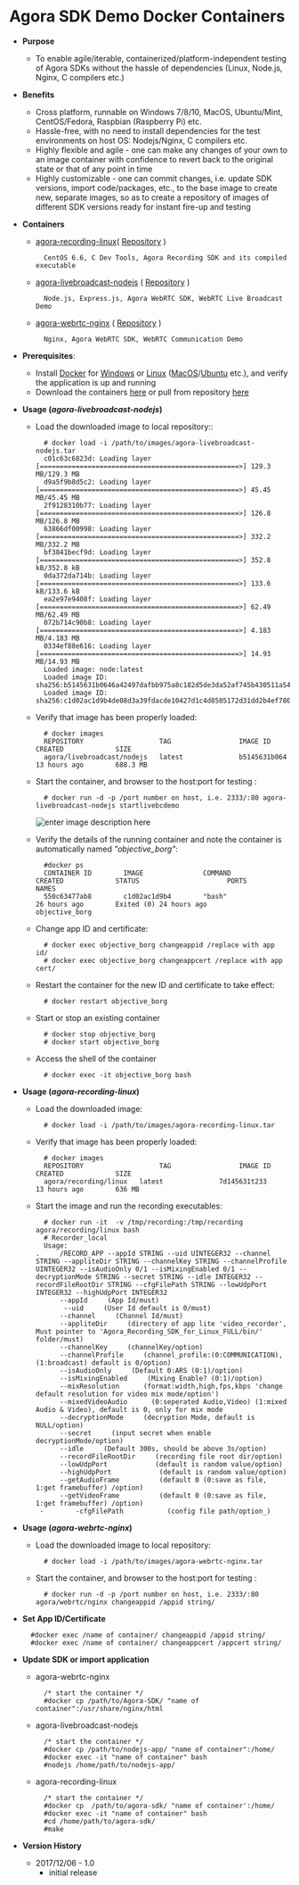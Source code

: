 # Agora SDK Demo Docker Containers

- **Purpose**
	* To enable agile/iterable, containerized/platform-independent testing of Agora SDKs without the hassle of dependencies (Linux, Node.js, Nginx, C compilers etc.) 

- **Benefits**
	* Cross platform, runnable on Windows 7/8/10, MacOS, Ubuntu/Mint, CentOS/Fedora, Raspbian (Raspberry Pi) etc.
	* Hassle-free, with no need to install dependencies for the test environments on host OS: Nodejs/Nginx, C compilers etc.
	* Highly flexible and agile - one can make any changes of your own to an image container with confidence to revert back to the original state or that of any point in time
	* Highly customizable - one can commit changes, i.e. update SDK versions,  import code/packages, etc., to the base image to create new, separate images, so as to create a repository of images of different SDK versions ready for instant fire-up and testing


- **Containers**
	* [agora-recording-linux](https://pan.baidu.com/s/1c15m4Oo)( [Repository](https://hub.docker.com/r/dukedhx/agora-recording-linux/) )
	
			CentOS 6.6, C Dev Tools, Agora Recording SDK and its compiled executable
		 
	* [agora-livebroadcast-nodejs](https://pan.baidu.com/s/1o7DF31C) ( [Repository](https://hub.docker.com/r/dukedhx/agora-livebroadcast-nodejs/) )
	
			Node.js, Express.js, Agora WebRTC SDK, WebRTC Live Broadcast Demo
			
	* [agora-webrtc-nginx](https://pan.baidu.com/s/1hss3nrI) ( [Repository](https://hub.docker.com/r/dukedhx/agora-webrtc-nginx/) )
	
			Nginx, Agora WebRTC SDK, WebRTC Communication Demo

- **Prerequisites**:
	* Install [Docker](https://www.htpcbeginner.com/what-is-docker-docker-vs-virtualbox/) for [Windows](https://docs.docker.com/docker-for-windows/#shared-drives-on-demand) or [Linux](https://www.howtoforge.com/tutorial/docker-installation-and-usage-on-ubuntu-16.04/) ([MacOS](https://docs.docker.com/docker-for-mac/install/#install-and-run-docker-for-mac)/[Ubuntu](https://www.howtoforge.com/tutorial/docker-installation-and-usage-on-ubuntu-16.04/) etc.), and verify the application is up and running
	* Download the containers [here](https://pan.baidu.com/s/1slbVOYT) or pull from repository [here](https://hub.docker.com/r/dukedhx)



- **Usage (*agora-livebroadcast-nodejs*)**
	* Load the downloaded image to local repository::

			# docker load -i /path/to/images/agora-livebroadcast-nodejs.tar 
			c01c63c6823d: Loading layer [==================================================>] 129.3 MB/129.3 MB
			d9a5f9b8d5c2: Loading layer [==================================================>] 45.45 MB/45.45 MB
			2f9128310b77: Loading layer [==================================================>] 126.8 MB/126.8 MB
			63866df00998: Loading layer [==================================================>] 332.2 MB/332.2 MB
			bf3841becf9d: Loading layer [==================================================>] 352.8 kB/352.8 kB
			0da372da714b: Loading layer [==================================================>] 133.6 kB/133.6 kB
			ea2e97e9408f: Loading layer [==================================================>] 62.49 MB/62.49 MB
			072b714c90b8: Loading layer [==================================================>] 4.183 MB/4.183 MB
			0334ef88e616: Loading layer [==================================================>] 14.93 MB/14.93 MB
			Loaded image: node:latest
			Loaded image ID: sha256:b5145631b0646a42497dafbb975a8c182d5de3da52af745b430511a54c53f835
			Loaded image ID: sha256:c1d02ac1d9b4de08d3a39fdacde10427d1c4d8505172d31dd2b4ef78048559f8
	* Verify that image has been properly loaded:

			# docker images
			REPOSITORY                   TAG                 IMAGE ID            CREATED             SIZE
			agora/livebroadcast/nodejs   latest              b5145631b064        13 hours ago        688.3 MB
	* Start the container, and browser to the host:port for testing :

			# docker run -d -p /port number on host, i.e. 2333/:80 agora-livebroadcast-nodejs startlivebcdemo
		![enter image description here](http://i67.tinypic.com/2952req.png)
	* Verify the details of the running container and note the container is automatically named *"objective_borg"*:

			#docker ps
			CONTAINER ID        IMAGE               COMMAND                  CREATED             STATUS                      PORTS               NAMES
			550c63477ab8        c1d02ac1d9b4        "bash"                   26 hours ago        Exited (0) 24 hours ago                         objective_borg
	* Change app ID and certificate:

			# docker exec objective_borg changeappid /replace with app id/
			# docker exec objective_borg changeappcert /replace with app cert/
	* Restart the container for the new ID and certificate to take effect:

			# docker restart objective_borg
	* Start or stop an existing container

			# docker stop objective_borg
			# docker start objective_borg
	* Access the shell of the container

			# docker exec -it objective_borg bash

- **Usage (*agora-recording-linux*)**
	* Load the downloaded image:

			# docker load -i /path/to/images/agora-recording-linux.tar 
	* Verify that image has been properly loaded:

			# docker images
			REPOSITORY                   TAG                 IMAGE ID            CREATED             SIZE
			agora/recording/linux   latest              7d145631t233        13 hours ago        636 MB
	* Start the image and run the recording executables:

			# docker run -it  -v /tmp/recording:/tmp/recording agora/recording/linux bash
			# Recorder_local 
			Usage: 
	      .		/RECORD_APP --appId STRING --uid UINTEGER32 --channel STRING --appliteDir STRING --channelKey STRING --channelProfile UINTEGER32 --isAudioOnly 0/1 --isMixingEnabled 0/1 --decryptionMode STRING --secret STRING --idle INTEGER32 --recordFileRootDir STRING --cfgFilePath STRING --lowUdpPort INTEGER32 --highUdpPort INTEGER32
           		--appId     (App Id/must) 
          		 --uid     (User Id default is 0/must)  
           		--channel     (Channel Id/must) 
           		--appliteDir     (directory of app lite 'video_recorder', Must pointer to 'Agora_Recording_SDK_for_Linux_FULL/bin/' folder/must) 
           		--channelKey     (channelKey/option) 
           		--channelProfile     (channel_profile:(0:COMMUNICATION),(1:broadcast) default is 0/option) 
           		--isAudioOnly     (Default 0:ARS (0:1)/option) 
           		--isMixingEnabled     (Mixing Enable? (0:1)/option) 
           		--mixResolution      (format:width,high,fps,kbps 'change default resolution for video mix mode/option') 
           		--mixedVideoAudio      (0:seperated Audio,Video) (1:mixed Audio & Video), default is 0, only for mix mode  
           		--decryptionMode     (decryption Mode, default is NULL/option) 
           		--secret     (input secret when enable decryptionMode/option) 
           		--idle     (Default 300s, should be above 3s/option) 
           		--recordFileRootDir     (recording file root dir/option) 
           		--lowUdpPort            (default is random value/option) 
           		--highUdpPort            (default is random value/option) 
           		--getAudioFrame          (default 0 (0:save as file, 1:get framebuffer) /option) 
           		--getVideoFrame          (default 0 (0:save as file, 1:get framebuffer) /option)
           -		-cfgFilePath           (config file path/option_)

- **Usage (*agora-webrtc-nginx*)**
	* Load the downloaded image to local repository:

			# docker load -i /path/to/images/agora-webrtc-nginx.tar
	* Start the container, and browser to the host:port for testing :

			# docker run -d -p /port number on host, i.e. 2333/:80 agora/webrtc/nginx changeappid /appid string/

- **Set App ID/Certificate**
	
		#docker exec /name of container/ changeappid /appid string/
		#docker exec /name of container/ changeappcert /appcert string/

- **Update SDK or import application**
	* agora-webrtc-nginx
	
			/* start the container */
			#docker cp /path/to/Agora-SDK/ "name of container":/usr/share/nginx/html
	* agora-livebroadcast-nodejs
	
			/* start the container */
			#docker cp /path/to/nodejs-app/ "name of container":/home/
			#docker exec -it "name of container" bash
			#nodejs /home/path/to/nodejs-app/
	* agora-recording-linux

			/* start the container */
			#docker cp  /path/to/agora-sdk/ "name of container':/home/
			#docker exec -it "name of container" bash
			#cd /home/path/to/agora-sdk/
			#make


- **Version History**
	* 2017/12/06 - 1.0
		+ initial release 








